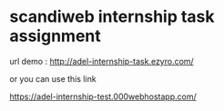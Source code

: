 # scandiweb internship task assignment

url demo :  http://adel-internship-task.ezyro.com/

or you can use this link

https://adel-internship-test.000webhostapp.com/
